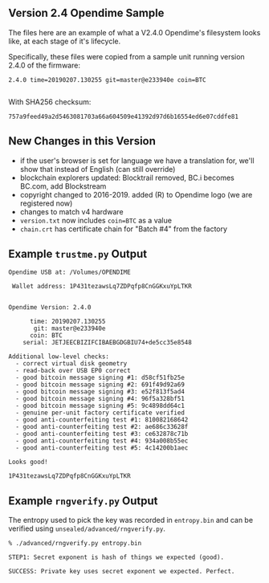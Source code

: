 
## Version 2.4 Opendime Sample

The files here are an example of what a V2.4.0 Opendime's filesystem
looks like, at each stage of it's lifecycle.

Specifically, these files were copied from a sample unit running
version 2.4.0 of the firmware:

```
2.4.0 time=20190207.130255 git=master@e233940e coin=BTC
                          
```

With SHA256 checksum:

```
757a9feed49a2d5463081703a66a604509e41392d97d6b16554ed6e07cddfe81
```

## New Changes in this Version

- if the user's browser is set for language we have a translation for, we'll show that instead of English (can still override)
- blockchain explorers updated: Blocktrail removed, BC.i becomes BC.com, add Blockstream
- copyright changed to 2016-2019. added (R) to Opendime logo (we are registered now)
- changes to match v4 hardware
- `version.txt` now includes `coin=BTC` as a value
- `chain.crt` has certificate chain for "Batch #4" from the factory


## Example `trustme.py` Output

```
Opendime USB at: /Volumes/OPENDIME

 Wallet address: 1P431tezawsLq7ZDPqfp8CnGGKxuYpLTKR


Opendime Version: 2.4.0

      time: 20190207.130255
       git: master@e233940e
      coin: BTC
    serial: JETJEECBIZIFCIBAEBGDGBIU74+de5cc35e8548

Additional low-level checks:
  - correct virtual disk geometry
  - read-back over USB EP0 correct
  - good bitcoin message signing #1: d58cf51fb25e
  - good bitcoin message signing #2: 691f49d92a69
  - good bitcoin message signing #3: e52f813f5ad4
  - good bitcoin message signing #4: 96f5a328bf51
  - good bitcoin message signing #5: 9c4898dd64c1
  - genuine per-unit factory certificate verified
  - good anti-counterfeiting test #1: 810082168642
  - good anti-counterfeiting test #2: ae686c33628f
  - good anti-counterfeiting test #3: ce632878c71b
  - good anti-counterfeiting test #4: 934a008b55ec
  - good anti-counterfeiting test #5: 4c14200b1aec

Looks good!

1P431tezawsLq7ZDPqfp8CnGGKxuYpLTKR
```


## Example `rngverify.py` Output

The entropy used to pick the key was recorded in `entropy.bin`
and can be verified using `unsealed/advanced/rngverify.py`.

```
% ./advanced/rngverify.py entropy.bin 

STEP1: Secret exponent is hash of things we expected (good).

SUCCESS: Private key uses secret exponent we expected. Perfect.

```
